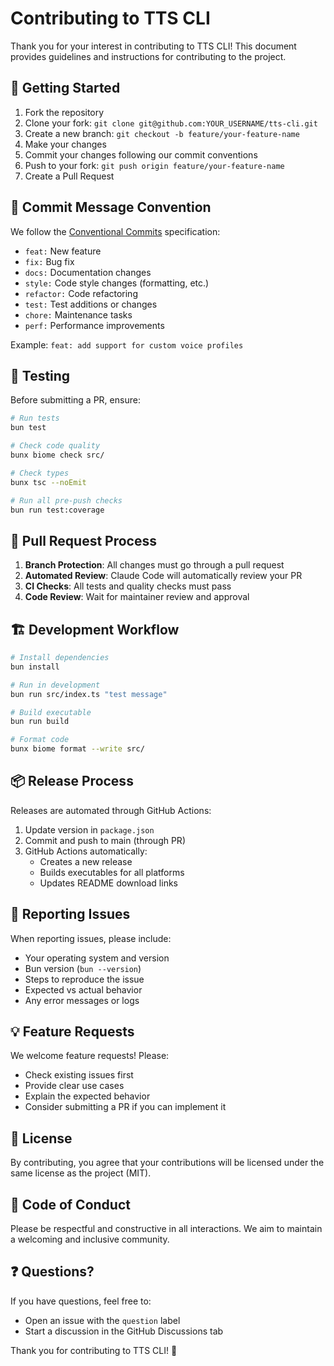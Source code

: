 # Contributing to TTS CLI

Thank you for your interest in contributing to TTS CLI! This document provides guidelines and instructions for contributing to the project.

## 🚀 Getting Started

1. Fork the repository
2. Clone your fork: `git clone git@github.com:YOUR_USERNAME/tts-cli.git`
3. Create a new branch: `git checkout -b feature/your-feature-name`
4. Make your changes
5. Commit your changes following our commit conventions
6. Push to your fork: `git push origin feature/your-feature-name`
7. Create a Pull Request

## 📝 Commit Message Convention

We follow the [Conventional Commits](https://www.conventionalcommits.org/) specification:

- `feat:` New feature
- `fix:` Bug fix
- `docs:` Documentation changes
- `style:` Code style changes (formatting, etc.)
- `refactor:` Code refactoring
- `test:` Test additions or changes
- `chore:` Maintenance tasks
- `perf:` Performance improvements

Example: `feat: add support for custom voice profiles`

## 🧪 Testing

Before submitting a PR, ensure:

```bash
# Run tests
bun test

# Check code quality
bunx biome check src/

# Check types
bunx tsc --noEmit

# Run all pre-push checks
bun run test:coverage
```

## 🔄 Pull Request Process

1. **Branch Protection**: All changes must go through a pull request
2. **Automated Review**: Claude Code will automatically review your PR
3. **CI Checks**: All tests and quality checks must pass
4. **Code Review**: Wait for maintainer review and approval

## 🏗️ Development Workflow

```bash
# Install dependencies
bun install

# Run in development
bun run src/index.ts "test message"

# Build executable
bun run build

# Format code
bunx biome format --write src/
```

## 📦 Release Process

Releases are automated through GitHub Actions:

1. Update version in `package.json`
2. Commit and push to main (through PR)
3. GitHub Actions automatically:
   - Creates a new release
   - Builds executables for all platforms
   - Updates README download links

## 🐛 Reporting Issues

When reporting issues, please include:

- Your operating system and version
- Bun version (`bun --version`)
- Steps to reproduce the issue
- Expected vs actual behavior
- Any error messages or logs

## 💡 Feature Requests

We welcome feature requests! Please:

- Check existing issues first
- Provide clear use cases
- Explain the expected behavior
- Consider submitting a PR if you can implement it

## 📄 License

By contributing, you agree that your contributions will be licensed under the same license as the project (MIT).

## 🤝 Code of Conduct

Please be respectful and constructive in all interactions. We aim to maintain a welcoming and inclusive community.

## ❓ Questions?

If you have questions, feel free to:

- Open an issue with the `question` label
- Start a discussion in the GitHub Discussions tab

Thank you for contributing to TTS CLI! 🎉